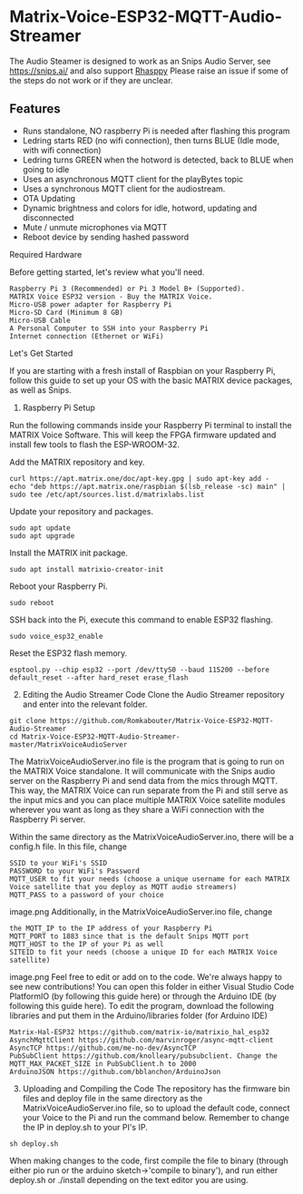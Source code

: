 # Matrix-Voice-ESP32-MQTT-Audio-Streamer

The Audio Steamer is designed to work as an Snips Audio Server, see https://snips.ai/ and also support [Rhasppy](https://rhasspy.readthedocs.io/en/latest/)
Please raise an issue if some of the steps do not work or if they are unclear.

## Features

- Runs standalone, NO raspberry Pi is needed after flashing this program
- Ledring starts RED (no wifi connection), then turns BLUE (Idle mode, with wifi connection)
- Ledring turns GREEN when the hotword is detected, back to BLUE when going to idle
- Uses an asynchronous MQTT client for the playBytes topic
- Uses a synchronous MQTT client for the audiostream.
- OTA Updating
- Dynamic brightness and colors for idle, hotword, updating and disconnected
- Mute / unmute microphones via MQTT
- Reboot device by sending hashed password

Required Hardware

Before getting started, let's review what you'll need.

    Raspberry Pi 3 (Recommended) or Pi 3 Model B+ (Supported).
    MATRIX Voice ESP32 version - Buy the MATRIX Voice.
    Micro-USB power adapter for Raspberry Pi
    Micro-SD Card (Minimum 8 GB)
    Micro-USB Cable
    A Personal Computer to SSH into your Raspberry Pi
    Internet connection (Ethernet or WiFi)

Let's Get Started

If you are starting with a fresh install of Raspbian on your Raspberry Pi, follow this guide to set up your OS with the basic MATRIX device packages, as well as Snips.

1. Raspberry Pi Setup

Run the following commands inside your Raspberry Pi terminal to install the MATRIX Voice Software. This will keep the FPGA firmware updated and install few tools to flash the ESP-WROOM-32.

Add the MATRIX repository and key.
```
curl https://apt.matrix.one/doc/apt-key.gpg | sudo apt-key add -              
echo "deb https://apt.matrix.one/raspbian $(lsb_release -sc) main" | sudo tee /etc/apt/sources.list.d/matrixlabs.list              
```
Update your repository and packages.
```
sudo apt update              
sudo apt upgrade              
```
Install the MATRIX init package.
```
sudo apt install matrixio-creator-init              
```
Reboot your Raspberry Pi.
```
sudo reboot              
```
SSH back into the Pi, execute this command to enable ESP32 flashing.
```
sudo voice_esp32_enable              
```
Reset the ESP32 flash memory.
```
esptool.py --chip esp32 --port /dev/ttyS0 --baud 115200 --before default_reset --after hard_reset erase_flash            
```
2. Editing the Audio Streamer Code
Clone the Audio Streamer repository and enter into the relevant folder.
```
git clone https://github.com/Romkabouter/Matrix-Voice-ESP32-MQTT-Audio-Streamer  
cd Matrix-Voice-ESP32-MQTT-Audio-Streamer-master/MatrixVoiceAudioServer  
```
The MatrixVoiceAudioServer.ino file is the program that is going to run on the MATRIX Voice standalone. It will communicate with the Snips audio server on the Raspberry Pi and send data from the mics through MQTT. This way, the MATRIX Voice can run separate from the Pi and still serve as the input mics and you can place multiple MATRIX Voice satellite modules wherever you want as long as they share a WiFi connection with the Raspberry Pi server.

Within the same directory as the MatrixVoiceAudioServer.ino, there will be a config.h file. In this file, change

    SSID to your WiFi's SSID
    PASSWORD to your WiFi's Password
    MQTT_USER to fit your needs (choose a unique username for each MATRIX Voice satellite that you deploy as MQTT audio streamers)
    MQTT_PASS to a password of your choice

image.png
Additionally, in the MatrixVoiceAudioServer.ino file, change 

    the MQTT_IP to the IP address of your Raspberry Pi
    MQTT_PORT to 1883 since that is the default Snips MQTT port
    MQTT_HOST to the IP of your Pi as well
    SITEID to fit your needs (choose a unique ID for each MATRIX Voice satellite)

image.png
Feel free to edit or add on to the code. We're always happy to see new contributions! You can open this folder in either Visual Studio Code PlatformIO (by following this guide here) or through the Arduino IDE (by following this guide here).
To edit the program, download the following libraries and put them in the Arduino/libraries folder (for Arduino IDE)

    Matrix-Hal-ESP32 https://github.com/matrix-io/matrixio_hal_esp32
    AsynchMqttClient https://github.com/marvinroger/async-mqtt-client
    AsyncTCP https://github.com/me-no-dev/AsyncTCP
    PubSubClient https://github.com/knolleary/pubsubclient. Change the MQTT_MAX_PACKET_SIZE in PubSubClient.h to 2000
    ArduinoJSON https://github.com/bblanchon/ArduinoJson

3. Uploading and Compiling the Code 
The repository has the firmware bin files and deploy file in the same directory as the MatrixVoiceAudioServer.ino file, so to upload the default code, connect your Voice to the Pi and run the command below. Remember to change the IP in deploy.sh to your PI's IP.
```
sh deploy.sh   
```
When making changes to the code, first compile the file to binary (through either pio run or the arduino sketch->'compile to binary'), and run either deploy.sh or ./install depending on the text editor you are using.
